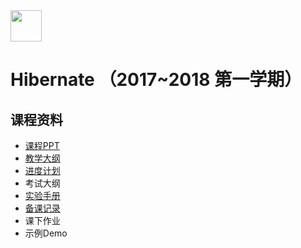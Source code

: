 <img src="https://raw.githubusercontent.com/edu2act/2017-2018_1st_Courses/master/Image/logo.png" height="50" /> 

# Hibernate （2017~2018 第一学期）

## 课程资料

- [课程PPT](./课程PPT)
- [教学大纲](./教学大纲/Hibernate教学大纲.doc)
- [进度计划](./进度计划/Java企业级应用开发（持久化框架）（进度计划）.doc)
- 考试大纲
- [实验手册](./实验手册)
- [备课记录](./备课记录)
- 课下作业
- 示例Demo
